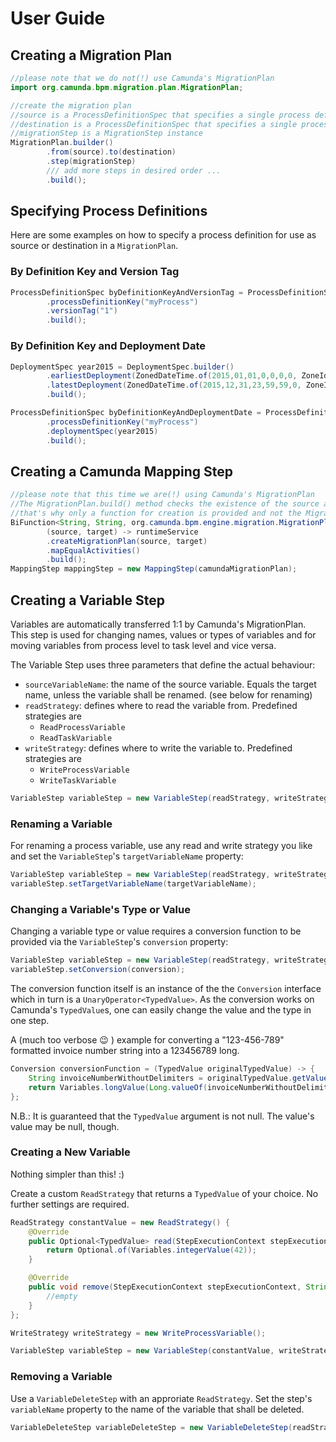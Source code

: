 # User Guide

## Creating a Migration Plan

```java
//please note that we do not(!) use Camunda's MigrationPlan
import org.camunda.bpm.migration.plan.MigrationPlan;

//create the migration plan
//source is a ProcessDefinitionSpec that specifies a single process definition who's instance shall be migrated
//destination is a ProcessDefinitionSpec that specifies a single process definition where the instances should be migrated to.
//migrationStep is a MigrationStep instance
MigrationPlan.builder()
		.from(source).to(destination)
		.step(migrationStep)
		/// add more steps in desired order ...
		.build();
```

## Specifying Process Definitions

Here are some examples on how to specify a process definition for use as source or destination in a `MigrationPlan`.

### By Definition Key and Version Tag
```java
ProcessDefinitionSpec byDefinitionKeyAndVersionTag = ProcessDefinitionSpec.builder()
		.processDefinitionKey("myProcess")
		.versionTag("1")
		.build();
```

### By Definition Key and Deployment Date
```java
DeploymentSpec year2015 = DeploymentSpec.builder()
		.earliestDeployment(ZonedDateTime.of(2015,01,01,0,0,0,0, ZoneId.of("CET")))
		.latestDeployment(ZonedDateTime.of(2015,12,31,23,59,59,0, ZoneId.of("CET")))
		.build();

ProcessDefinitionSpec byDefinitionKeyAndDeploymentDate = ProcessDefinitionSpec.builder()
		.processDefinitionKey("myProcess")
		.deploymentSpec(year2015)
		.build();
```

## Creating a Camunda Mapping Step

```java
//please note that this time we are(!) using Camunda's MigrationPlan
//The MigrationPlan.build() method checks the existence of the source and target ProcessDefinitions,
//that's why only a function for creation is provided and not the MigrationPlan itself
BiFunction<String, String, org.camunda.bpm.engine.migration.MigrationPlan> camundaMigrationPlan =
		(source, target) -> runtimeService
		.createMigrationPlan(source, target)
		.mapEqualActivities()
		.build();
MappingStep mappingStep = new MappingStep(camundaMigrationPlan);
```

## Creating a Variable Step

Variables are automatically transferred 1:1 by Camunda's MigrationPlan.
 This step is used for changing names, values or types of variables and
 for moving variables from process level to task level and vice versa.

The Variable Step uses three parameters that define the actual behaviour:

- `sourceVariableName`: the name of the source variable. Equals the target name, unless the variable shall be renamed. (see below for renaming)
- `readStrategy`: defines where to read the variable from. Predefined strategies are
  - `ReadProcessVariable`
  - `ReadTaskVariable`
- `writeStrategy`: defines where to write the variable to. Predefined strategies are
  - `WriteProcessVariable`
  - `WriteTaskVariable`

```java
VariableStep variableStep = new VariableStep(readStrategy, writeStrategy, sourceVariableName);
```

### Renaming a Variable

For renaming a process variable, use any read and write strategy you like
and set the `VariableStep`'s `targetVariableName` property:

 ```java
VariableStep variableStep = new VariableStep(readStrategy, writeStrategy, sourceVariableName);
variableStep.setTargetVariableName(targetVariableName);
```

### Changing a Variable's Type or Value

Changing a variable type or value requires a conversion function to be provided
via the `VariableStep`'s `conversion` property:

 ```java
VariableStep variableStep = new VariableStep(readStrategy, writeStrategy, sourceVariableName);
variableStep.setConversion(conversion);
```

The conversion function itself is an instance of the the `Conversion`
interface which in turn is a `UnaryOperator<TypedValue>`.
As the conversion works on Camunda's `TypedValue`s, one can easily change
the value and the type in one step.

A (much too verbose :wink: ) example for converting a "123-456-789" formatted invoice number string into a 123456789 long.
```java
Conversion conversionFunction = (TypedValue originalTypedValue) -> {
	String invoiceNumberWithoutDelimiters = originalTypedValue.getValue().toString().replace("-", "");
	return Variables.longValue(Long.valueOf(invoiceNumberWithoutDelimiters));
};
```

N.B.: It is guaranteed that the `TypedValue` argument is not null. The value's value may be null, though.

### Creating a New Variable

Nothing simpler than this! :)

Create a custom `ReadStrategy` that returns a `TypedValue` of your choice. No further settings are required.

```java
ReadStrategy constantValue = new ReadStrategy() {
	@Override
	public Optional<TypedValue> read(StepExecutionContext stepExecutionContext, String variableName) {
		return Optional.of(Variables.integerValue(42));
	}

	@Override
	public void remove(StepExecutionContext stepExecutionContext, String variableName) {
		//empty
	}
};

WriteStrategy writeStrategy = new WriteProcessVariable();

VariableStep variableStep = new VariableStep(constantValue, writeStrategy, "theAnswer");
```

### Removing a Variable

Use a `VariableDeleteStep` with an approriate `ReadStrategy`.
Set the step's `variableName` property to the name of the variable that shall be deleted.

```java
VariableDeleteStep variableDeleteStep = new VariableDeleteStep(readStrategy, variableName);
```
